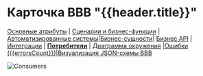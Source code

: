 # Карточка BBB "{{header.title}}"

[Основные атрибуты](/entities/automated_capability/automated_capability_card?id={{id}}) | [Сценарии и бизнес-функции](/entities/automated_capability/automated_capability_card_page_functions?id={{id}}) |[Автоматизированные системы](/entities/automated_capability/automated_capability_card_page_systems?id={{id}})|[Бизнес-сущности](/entities/automated_capability/automated_capability_card_page_business_entities?id={{id}})| [Бизнес API](/entities/automated_capability/automated_capability_card_page_interfaces?id={{id}}) | [Интеграции](/entities/automated_capability/automated_capability_card_page_integrations?id={{id}}) | **[Потребители](/entities/automated_capability/automated_capability_card_page_consumers?id={{id}})** | [Диаграмма окружения](/entities/automated_capability/automated_capability_card_page_environment_diagram?id={{id}}) |[Ошибки ({{errorsCount}})](/entities/automated_capability/automated_capability_card_page_errors?id={{id}})|[Визуализация JSON-схемы BBB](/entities/automated_capability/automated_capability_card_page_bbb_pasport?id={{id}})

![Consumers](@entity/automated_capability/automated_capability_consumer?id={{id}})